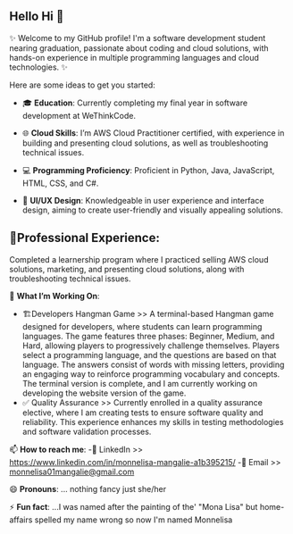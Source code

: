 ## Hello Hi 👋

✨ Welcome to my GitHub profile! I'm a software development student nearing graduation, passionate about coding and cloud solutions, with hands-on experience in multiple programming languages and cloud technologies. ✨ 

Here are some ideas to get you started:

- 🎓 **Education**:
Currently completing my final year in software development at WeThinkCode.

- 🌐 **Cloud Skills**:
I’m AWS Cloud Practitioner certified, with experience in building and presenting cloud solutions, as well as troubleshooting technical issues.

- 💻 **Programming Proficiency**: 
Proficient in Python, Java, JavaScript, HTML, CSS, and C#.

- 🎨 **UI/UX Design**:
Knowledgeable in user experience and interface design, aiming to create user-friendly and visually appealing solutions.

## 💼Professional Experience:
Completed a learnership program where I practiced selling AWS cloud solutions, marketing, and presenting cloud solutions, along with troubleshooting technical issues.

🚀 **What I’m Working On**:
- 🏗️Developers Hangman Game >>  A terminal-based Hangman game designed for developers, where students can learn programming languages. The game features three phases: Beginner, Medium, and Hard, allowing players to progressively challenge themselves. Players select a programming language, and the questions are based on that language. The answers consist of words with missing letters, providing an engaging way to reinforce programming vocabulary and concepts. The terminal version is complete, and I am currently working on developing the website version of the game.
- ✅ Quality Assurance >> Currently enrolled in a quality assurance elective, where I am creating tests to ensure software quality and reliability. This experience enhances my skills in testing methodologies and software validation processes.

📫 **How to reach me**: 
-🔗 LinkedIn >> https://www.linkedin.com/in/monnelisa-mangalie-a1b395215/
-📧 Email >> monnelisa01mangalie@gmail.com


😄 **Pronouns**: ... nothing fancy just she/her

⚡ **Fun fact**: ...I was named after the painting of the' "Mona Lisa" but home-affairs spelled my name wrong so now I'm named Monnelisa

